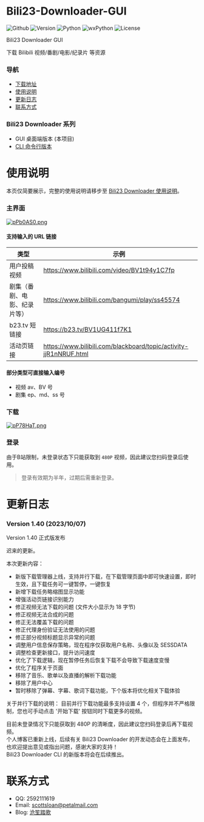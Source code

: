 # Bili23-Downloader-GUI
![Github](https://img.shields.io/badge/GitHub-black?logo=github&style=flat) ![Version](https://img.shields.io/github/v/release/ScottSloan/Bili23-Downloader?style=flat) ![Python](https://img.shields.io/badge/Python-3.11.5-green?style=flat) ![wxPython](https://img.shields.io/badge/wxPython-4.2.1-green?style=flat) ![License](https://img.shields.io/badge/license-MIT-orange?style=flat)

Bili23 Downloader GUI

下载 Bilibili 视频/番剧/电影/纪录片 等资源  

### **导航**
+ [下载地址](https://github.com/ScottSloan/Bili23-Downloader/releases)
+ [使用说明](#使用说明)
+ [更新日志](#更新日志) 
+ [联系方式](#联系方式)

### **Bili23 Downloader 系列**
* GUI 桌面端版本 (本项目)
* [CLI 命令行版本](https://github.com/ScottSloan/Bili23-Downloader-CLI) 

# 使用说明
本页仅简要展示，完整的使用说明请移步至 [Bili23 Downloader 使用说明](https://scott-sloan.cn/archives/12/)。

### **主界面**
[![pPb0AS0.png](https://z1.ax1x.com/2023/09/28/pPb0AS0.png)](https://imgse.com/i/pPb0AS0)

#### **支持输入的 URL 链接**
| 类型 | 示例  |
| ---- | ---- |
| 用户投稿视频 | https://www.bilibili.com/video/BV1t94y1C7fp |
| 剧集（番剧、电影、纪录片等） | https://www.bilibili.com/bangumi/play/ss45574 |
| b23.tv 短链接 | https://b23.tv/BV1UG411f7K1 |
| 活动页链接 | https://www.bilibili.com/blackboard/topic/activity-jjR1nNRUF.html |

#### **部分类型可直接输入编号**
- 视频 av、BV 号
- 剧集 ep、md、ss 号

### **下载**
[![pP78HaT.png](https://z1.ax1x.com/2023/09/25/pP78HaT.png)](https://imgse.com/i/pP78HaT) 

### **登录**
由于B站限制，未登录状态下只能获取到 `480P` 视频，因此建议您扫码登录后使用。

> 登录有效期为半年，过期后需重新登录。

# 更新日志
### **Version 1.40 (2023/10/07)**
Version 1.40 正式版发布

迟来的更新。

本次更新内容：
* 新版下载管理器上线，支持并行下载，在下载管理页面中即可快速设置，即时生效，且下载任务可一键暂停，一键恢复
* 新增下载任务略缩图显示功能
* 增强活动页链接识别能力
* 修正视频无法下载的问题 (文件大小显示为 18 字节)
* 修正视频无法合成的问题
* 修正无法覆盖下载的问题
* 修正代理身份验证无法使用的问题
* 修正部分视频标题显示异常的问题
* 调整用户信息保存策略，现在程序仅获取用户名称、头像以及 SESSDATA
* 调整检查更新接口，提升访问速度
* 优化了下载逻辑，现在暂停任务后恢复下载不会导致下载速度变慢
* 优化了程序关于页面
* 移除了音乐、歌单以及直播的解析下载功能
* 移除了用户中心
* 暂时移除了弹幕、字幕、歌词下载功能，下个版本将优化相关下载体验

关于并行下载的说明：
目前并行下载功能最多支持设置 4 个，但程序并不严格限制，您也可手动点击 '开始下载' 按钮同时下载更多的视频。

目前未登录情况下只能获取到 480P 的清晰度，因此建议您扫码登录后再下载视频。  
个人博客已重新上线，后续有关 Bili23 Downloader 的开发动态会在上面发布，也欢迎提出意见或指出问题，感谢大家的支持！  
Bili23 Downloader CLI 的新版本将会在后续推出。

# 联系方式
- QQ: 2592111619
- Email: scottsloan@petalmail.com
- Blog: [沧笙踏歌](https://scott-sloan.cn)
